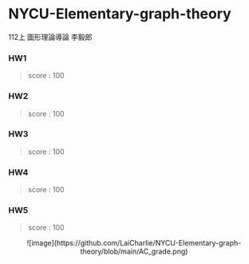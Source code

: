 # NYCU-Elementary-graph-theory
112上 圖形理論導論 李毅郎

### HW1
> score : 100

### HW2
> score : 100

### HW3
> score : 100

### HW4
> score : 100

### HW5
> score : 100



<div align=center>![image](https://github.com/LaiCharlie/NYCU-Elementary-graph-theory/blob/main/AC_grade.png)

